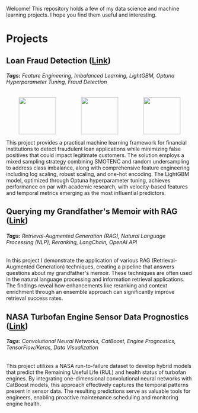 Welcome! This repository holds a few of my data science and machine learning projects. I hope you find them useful and interesting.

# Projects

## **Loan Fraud Detection ([Link](https://github.com/MattPickard/Project_Portfolio/tree/main/loan_fraud_detection_project))**

###### **Tags:** Feature Engineering, Imbalanced Learning, LightGBM, Optuna Hyperparameter Tuning, Fraud Detection

<div style="display: flex; justify-content: space-around; align-items: center;">
    <img src="https://plus.unsplash.com/premium_photo-1661672185492-d07613b7600f?w=500&auto=format&fit=crop&q=60&ixlib=rb-4.0.3&ixid=M3wxMjA3fDB8MHxzZWFyY2h8NXx8bG9hbiUyMGZyYXVkfGVufDB8fDB8fHww" style="height: 100px; width: auto;"/>
    <img src="https://raw.githubusercontent.com/MattPickard/Project_Portfolio/refs/heads/main/Images/roc_curve.png" style="height: 100px; width: auto;"/>
    <img src="https://raw.githubusercontent.com/MattPickard/Project_Portfolio/refs/heads/main/Images/fraud_distribution.png"  style="height: 100px; width: auto;"/>
</div>

This project provides a practical machine learning framework for financial institutions to detect fraudulent loan applications while minimizing false positives that could impact legitimate customers. The solution employs a mixed sampling strategy combining SMOTENC and random undersampling to address class imbalance, along with comprehensive feature engineering including log scaling, robust scaling, and one-hot encoding. The LightGBM model, optimized through Optuna hyperparameter tuning, achieves performance on par with academic research, with velocity-based features and temporal metrics emerging as the most influential predictors. 

## **Querying my Grandfather's Memoir with RAG ([Link](https://github.com/MattPickard/Project_Portfolio/tree/main/memior_rag_project))**

###### **Tags:** Retrieval-Augmented Generation (RAG), Natural Language Processing (NLP), Reranking, LangChain, OpenAI API

In this project I demonstrate the application of various RAG (Retrieval-Augmented Generation) techniques, creating a pipeline that answers questions about my grandfather's memoir. These techniques are often used in the natural language processing and information retrieval applications. The findings reveal how enhancements like reranking and context enrichment through an ensemble approach can significantly improve retrieval success rates.


## **NASA Turbofan Engine Sensor Data Prognostics ([Link](https://github.com/MattPickard/Project_Portfolio/tree/main/turbofan_engine_prognostics_project))**

###### **Tags:** Convolutional Neural Networks, CatBoost, Engine Prognostics, TensorFlow/Keras, Data Visualization

This project utilizes a NASA run-to-failure dataset to develop hybrid models that predict the Remaining Useful Life (RUL) and health status of turbofan engines. By integrating one-dimensional convolutional neural networks with CatBoost models, this approach effectively captures the temporal patterns present in sensor data. The resulting predictions serve as valuable tools for engineers, enabling proactive maintenance scheduling and monitoring engine health.






